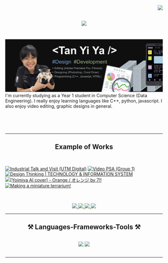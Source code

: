 <img align="right" src="https://visitor-badge.laobi.icu/badge?page_id=Bomi3002.Bomi3002" />

<h1 align="center">
    <img src="https://readme-typing-svg.herokuapp.com/?font=Righteous&size=35&center=true&vCenter=true&width=500&height=70&duration=4000&lines=Hi+There!+👋;+I'm+Yi+Ya!;" />
</h1>
<br>
<img src="https://github.com/Bomi3002/Bomi3002/blob/main/assets/poster.jpg" />
I'm currently studying as a Year 1 student in Computer Science (Data Engineering). I really enjoy learning languages like C++, python, javascript. I also enjoy video editing, graphic designs in general. 

<br/><br/><br/>

 <hr/>
 
<h2 align="center">Example of Works</h2>
<br/>
    
<!-- BEGIN YOUTUBE-CARDS -->
[![Industrial Talk and Visit (UTM Digital)](https://ytcards.demolab.com/?id=3LwY1RRxxFM&title=Industrial+Talk+and+Visit+%28UTM+Digital%29&lang=en&timestamp=1703600615&background_color=%230d1117&title_color=%23ffffff&stats_color=%23dedede&max_title_lines=1&width=250&border_radius=5 "Industrial Talk and Visit (UTM Digital)")](https://www.youtube.com/watch?v=3LwY1RRxxFM)
[![Video PSA (Group 1)](https://ytcards.demolab.com/?id=9f3xfwfiwjE&title=Video+PSA+%28Group+1%29&lang=en&timestamp=1703124516&background_color=%230d1117&title_color=%23ffffff&stats_color=%23dedede&max_title_lines=1&width=250&border_radius=5 "Video PSA (Group 1)")](https://www.youtube.com/watch?v=9f3xfwfiwjE)
[![Design Thinking   |   TECHNOLOGY & INFORMATION SYSTEM](https://ytcards.demolab.com/?id=QyVm9iafDNI&title=Design+Thinking+++%7C+++TECHNOLOGY+%26+INFORMATION+SYSTEM&lang=en&timestamp=1698654060&background_color=%230d1117&title_color=%23ffffff&stats_color=%23dedede&max_title_lines=1&width=250&border_radius=5 "Design Thinking   |   TECHNOLOGY & INFORMATION SYSTEM")](https://www.youtube.com/watch?v=QyVm9iafDNI)
[![[Yoimiya AI cover] - Orange / オレンジ  by  7!!](https://ytcards.demolab.com/?id=37jqo4ZDLRo&title=%5BYoimiya+AI+cover%5D+-+Orange+%2F+%E3%82%AA%E3%83%AC%E3%83%B3%E3%82%B8++by++7%21%21&lang=en&timestamp=1691763975&background_color=%230d1117&title_color=%23ffffff&stats_color=%23dedede&max_title_lines=1&width=250&border_radius=5 "[Yoimiya AI cover] - Orange / オレンジ  by  7!!")](https://www.youtube.com/watch?v=37jqo4ZDLRo)
[![Making a miniature terrarium!](https://ytcards.demolab.com/?id=X6sFACYthNA&title=Making+a+miniature+terrarium%21&lang=en&timestamp=1678286606&background_color=%230d1117&title_color=%23ffffff&stats_color=%23dedede&max_title_lines=1&width=250&border_radius=5 "Making a miniature terrarium!")](https://www.youtube.com/watch?v=X6sFACYthNA)
<!-- END YOUTUBE-CARDS -->

<br/>

  <br>
 </div>
 
<div align="center"> 
    <a href="https://youtube.com/@San30025?si=v3GXAImTjkmAvM4y">
    <img src="https://img.shields.io/badge/YouTube-FF0000?style=for-the-badge&logo=youtube&logoColor=white" />
  </a>
  <a href="https://discordapp.com/users/shayan_duck">
    <img src="https://img.shields.io/badge/Discord-7289DA?style=for-the-badge&logo=discord&logoColor=white" />
  </a>
  <a href="https://www.instagram.com/y1yaa_?igsh=OGQ5ZDc2ODk2ZA%3D%3D&utm_source=qr">
     <img src="https://img.shields.io/badge/Instagram-E4405F?style=for-the-badge&logo=instagram&logoColor=white" /> 
  </a>
      <a href="mailto:tanyiya04@gmail.com">
    <img src="https://img.shields.io/badge/Gmail-333333?style=for-the-badge&logo=gmail&logoColor=red" />
  </a>
</div>

 <hr/>
 
<h2 align="center">⚒️ Languages-Frameworks-Tools ⚒️</h2>
<br/>
<div align="center">
    <img src="https://skillicons.dev/icons?i=react,bootstrap,mui,html,css,vscode,github,figma,tailwind,git,r" />
    <img src="https://skillicons.dev/icons?i=nodejs,python,javascript,typescript,express,firebase,mongodb,c,java,nextjs,mysql,flask" /><br>
</div>

<br/>
<hr/>
